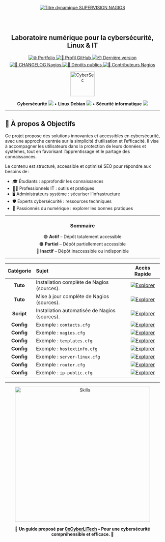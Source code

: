 <div align="center">
  
  <br></br>
  
  <a href="https://github.com/0xCyberLiTech">
    <img src="https://readme-typing-svg.herokuapp.com?font=JetBrains+Mono&size=50&duration=6000&pause=1000000000&color=FF0048&center=true&vCenter=true&width=1100&lines=%3ESUPERVISION+NAGIOS_" alt="Titre dynamique SUPERVISION NAGIOS" />
  </a>
  
  <br></br>

  <h2>Laboratoire numérique pour la cybersécurité, Linux & IT</h2>

  <p align="center">
    <a href="https://0xcyberlitech.github.io/">
      <img src="https://img.shields.io/badge/Portfolio-0xCyberLiTech-181717?logo=github&style=flat-square" alt="🌐 Portfolio" />
    </a>
    <a href="https://github.com/0xCyberLiTech">
      <img src="https://img.shields.io/badge/Profil-GitHub-181717?logo=github&style=flat-square" alt="🔗 Profil GitHub" />
    </a>
    <a href="https://github.com/0xCyberLiTech/Nagios/releases/latest">
      <img src="https://img.shields.io/github/v/release/0xCyberLiTech/Nagios?label=version&style=flat-square&color=blue" alt="📦 Dernière version" />
    </a>
    <a href="https://github.com/0xCyberLiTech/Nagios/blob/main/CHANGELOG.md">
      <img src="https://img.shields.io/badge/📄%20Changelog-Nagios-blue?style=flat-square" alt="📄 CHANGELOG Nagios" />
    </a>
    <a href="https://github.com/0xCyberLiTech?tab=repositories">
      <img src="https://img.shields.io/badge/Dépôts-publics-blue?style=flat-square" alt="📂 Dépôts publics" />
    </a>
    <a href="https://github.com/0xCyberLiTech/Nagios/graphs/contributors">
      <img src="https://img.shields.io/badge/👥%20Contributeurs-cliquez%20ici-007ec6?style=flat-square" alt="👥 Contributeurs Nagios" />
    </a>
  </p>

</div>

<!-- Optimisation SEO : supervision informatique, monitoring, Nagios, Zabbix, Smokeping, administration système, sécurité informatique, Linux, Debian, tutoriels supervision, guides monitoring, alertes réseau, performance réseau, open source, ressources techniques, IT, professionnels, étudiants, passionnés, gestion d’infrastructure, surveillance réseau, outils de supervision. -->

<div align="center">
  <img src="https://img.icons8.com/fluency/96/000000/cyber-security.png" alt="CyberSec" width="80"/>
</div>

<div align="center">
  <p>
    <strong>Cybersécurité</strong> <img src="https://img.icons8.com/color/24/000000/lock--v1.png"/> • <strong>Linux Debian</strong> <img src="https://img.icons8.com/color/24/000000/linux.png"/> • <strong>Sécurité informatique</strong> <img src="https://img.icons8.com/color/24/000000/shield-security.png"/>
  </p>
</div>

---

## 🚀 À propos & Objectifs

Ce projet propose des solutions innovantes et accessibles en cybersécurité, avec une approche centrée sur la simplicité d’utilisation et l’efficacité. Il vise à accompagner les utilisateurs dans la protection de leurs données et systèmes, tout en favorisant l’apprentissage et le partage des connaissances.

Le contenu est structuré, accessible et optimisé SEO pour répondre aux besoins de :
- 🎓 Étudiants : approfondir les connaissances
- 👨‍💻 Professionnels IT : outils et pratiques
- 🖥️ Administrateurs système : sécuriser l’infrastructure
- 🛡️ Experts cybersécurité : ressources techniques
- 🚀 Passionnés du numérique : explorer les bonnes pratiques

---

<div align="center" style="margin-bottom: 10px;">

### **Sommaire**

🟢 **Actif** – Dépôt totalement accessible  
🟠 **Partiel** – Dépôt partiellement accessible  
🔴 **Inactif** – Dépôt inaccessible ou indisponible

</div>

---

<div align="center">

| Catégorie | Sujet | Accès Rapide |
|:---:|:---|:---:|
| **Tuto** | Installation complète de Nagios (sources). | [![Explorer](https://img.shields.io/badge/EXPLORER-4CAF50?style=for-the-badge&logo=github&logoColor=white)](NAGIOS-Core-installation-depuis-les-sources.md) |
| **Tuto** | Mise à jour complète de Nagios (sources). | [![Explorer](https://img.shields.io/badge/EXPLORER-4CAF50?style=for-the-badge&logo=github&logoColor=white)](NAGIOS-Core-mise-a-jour-depuis-les-sources.md) |
| **Script** | Installation automatisée de Nagios (sources). | [![Explorer](https://img.shields.io/badge/EXPLORER-4CAF50?style=for-the-badge&logo=github&logoColor=white)](NAGIOS-Installation-automatisee-script.md) |
| **Config** | Exemple : `contacts.cfg` | [![Explorer](https://img.shields.io/badge/EXPLORER-4CAF50?style=for-the-badge&logo=github&logoColor=white)](NAGIOS-Exemple-contacts.cfg.md) |
| **Config** | Exemple : `nagios.cfg` | [![Explorer](https://img.shields.io/badge/EXPLORER-4CAF50?style=for-the-badge&logo=github&logoColor=white)](NAGIOS-Exemple-nagios.cfg.md) |
| **Config** | Exemple : `templates.cfg` | [![Explorer](https://img.shields.io/badge/EXPLORER-4CAF50?style=for-the-badge&logo=github&logoColor=white)](NAGIOS-Exemple-templates.cfg.md) |
| **Config** | Exemple : `hostextinfo.cfg` | [![Explorer](https://img.shields.io/badge/EXPLORER-4CAF50?style=for-the-badge&logo=github&logoColor=white)](NAGIOS-Exemple-hostextinfo.cfg.md) |
| **Config** | Exemple : `server-linux.cfg` | [![Explorer](https://img.shields.io/badge/EXPLORER-4CAF50?style=for-the-badge&logo=github&logoColor=white)](NAGIOS-Exemple-server-linux.cfg.md) |
| **Config** | Exemple : `router.cfg` | [![Explorer](https://img.shields.io/badge/EXPLORER-4CAF50?style=for-the-badge&logo=github&logoColor=white)](NAGIOS-Exemple-router.cfg.md) |
| **Config** | Exemple : `ip-public.cfg` | [![Explorer](https://img.shields.io/badge/EXPLORER-4CAF50?style=for-the-badge&logo=github&logoColor=white)](NAGIOS-Exemple-ip-public.cfg.md) |

</div>

---

<div align="center">
  <a href="https://github.com/0xCyberLiTech" target="_blank" rel="noopener">
    <img src="https://skillicons.dev/icons?i=linux,debian,bash,docker,nginx,git,vim,python,markdown" alt="Skills" width="440">
  </a>
</div>

<p align="center">
  <b>🔐 Un guide proposé par <a href="https://github.com/0xCyberLiTech">0xCyberLiTech</a> • Pour une cybersécurité compréhensible et efficace. 🔐</b>
</p>
